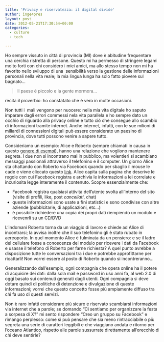 ```yaml
---
title: 'Privacy e riservatezza: il digital divide'
author: inge4pres
layout: post
date: 2012-05-21T17:30:54+00:00
categories:
  - culture
  - tech

---
```

Ho sempre vissuto in città di provincia (MI) dove è abitudine frequentare una cerchia ristretta di persone. Questo mi ha permesso di stringere legami molto forti con chi considero i miei amici, ma allo stesso tempo non mi ha favorito nello sviluppo di una  sensibilità verso la gestione delle informazioni personali nella vita reale; la mia lingua lunga ha solo fatto piovere sul bagnato&#8230;

> Il paese è piccolo e la gente mormora&#8230;

recita il proverbio: ho constatato che è vero in molte occasioni.

Non tutti i  mali vengono per nuocere: nella mia vita digitale ho saputo imparare dagli errori commessi nela vita parallela e ho sempre dato un occhio di riguardo alla privacy online e tutto ciò che consegue allo scambio di informazioni tramite internet. Anche internet, infatti, con le sue milioni di miliardi di connessioni digitali può essere considerato un paesino di provincia, dove tutti possono venire a sapere tutto.

Consideriamo un esempio: Alice e Roberto (sempre chiamati in causa in questo <a title="Alice and Bob" href="http://en.wikipedia.org/wiki/Alice_and_Bob" target="_blank">genere di esempi</a>), hanno una relazione che vogliono mantenere segreta. I due non si incontrano mai in pubblico, ma volentieri si scambiano messaggi passionali attraverso il telefonino e il computer. Un giorno Alice sta chattando con Roberto via Facebook quando per sbaglio il mouse le cade e viene cliccato questo <a title="FB privacy policy" href="http://www.facebook.com/full_data_use_policy" target="_blank">link</a>. Alice capita sulla pagina che descrive le regole con cui Facebook registra e archivia le informazioni a lei correlate e incuriosita legge interamente il contenuto. Scopre essenzialmente che:

  * Facebook registra qualsiasi attività dell&#8217;utente svolta all&#8217;interno del sito (visite di profili, like, post _cancellati_, chat)
  * queste informazioni sono usate a fini statistici e sono condivise con altre aziende (pubblcitarie, di applicazioni, etc&#8230;)
  * è possibile richiedere una copia dei propri dati riempiendo un modulo e ricevenrli su un CD/DVD

L&#8217;indomani Roberto torna da un viaggio di lavoro e chiede ad Alice di incontrarsi; la avvisa inoltre che il suo telefonino gli è stato rubato in aereoporto. In quel momento Alice è fulminata da un pensiero: e se il ladro del cellulare fosse a conoscenza del modulo per ricevere i dati da Facebook e usasse il telefono di Roberto per farne richiesta? A quel punto avrebbe a disposizione tutte le conversazioni tra i due e potrebbe approfittarne per ricattarli! Non vorrei essere al posto di Roberto quando si incontreranno&#8230;

Generalizzando dall&#8217;esempio, ogni compagnia che opera online ha il potere di acquisire dei dati: dalla sola mail e password in uso anni fa, al web 2.0 di oggi basato sui contenuti generati dagli utenti. Ogni compagnia si deve dotare quindi di politiche di detenzione e divulgazione di queste informazioni; vorrei che questo concetto fosse più ampiamente diffuso tra chi fa uso di questi servizi.

Non è raro infatti considerare più sicuro e riservato scambiarsi informazioni via internet che a parole; se domando &#8220;Ci sentiamo per organizzare la festa a sorpesa di X?&#8221; mi sento rispondere &#8220;Creo un gruppo su Facebook&#8221; e rimango perplesso: come si può pensare che sia meno rintracciabile o più segreta una serie di caratteri leggibili e che viaggiano andata e ritorno per l&#8217;oceano Atlantico, rispetto alle parole sussurrate direttamente all&#8217;orecchio di chi deve sentirle?